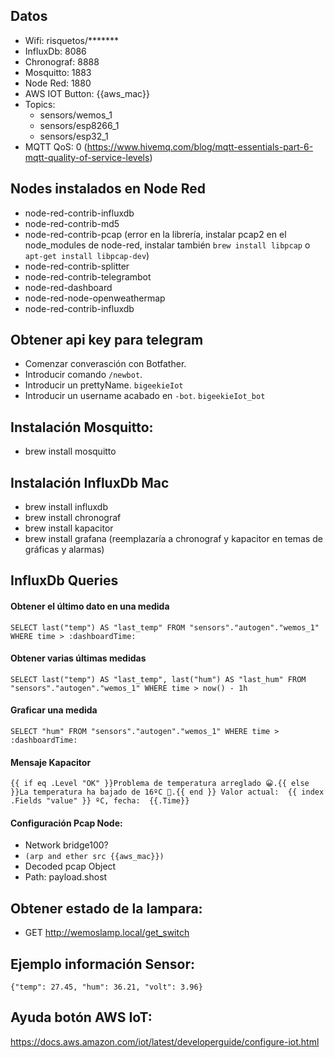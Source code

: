 
## Datos
- Wifi: risquetos/*******
- InfluxDb: 8086
- Chronograf: 8888
- Mosquitto: 1883
- Node Red: 1880
- AWS IOT Button: {{aws_mac}}
- Topics:
  - sensors/wemos_1
  - sensors/esp8266_1
  - sensors/esp32_1
- MQTT QoS: 0 (https://www.hivemq.com/blog/mqtt-essentials-part-6-mqtt-quality-of-service-levels)

## Nodes instalados en Node Red
- node-red-contrib-influxdb
- node-red-contrib-md5
- node-red-contrib-pcap (error en la librería, instalar pcap2 en el node_modules de node-red, instalar también ```brew install libpcap``` o ```apt-get install libpcap-dev```)
- node-red-contrib-splitter
- node-red-contrib-telegrambot
- node-red-dashboard
- node-red-node-openweathermap
- node-red-contrib-influxdb

## Obtener api key para telegram
- Comenzar converasción con Botfather.
- Introducir comando ```/newbot```.
- Introducir un prettyName. ```bigeekieIot```
- Introducir un username acabado en ```-bot```. ```bigeekieIot_bot```

## Instalación Mosquitto:
- brew install mosquitto

## Instalación InfluxDb Mac
- brew install influxdb
- brew install chronograf
- brew install kapacitor
- brew install grafana (reemplazaría a chronograf y kapacitor en temas de gráficas y alarmas)

## InfluxDb Queries
#### Obtener el último dato en una medida
```SELECT last("temp") AS "last_temp" FROM "sensors"."autogen"."wemos_1" WHERE time > :dashboardTime:```

#### Obtener varias últimas medidas
```SELECT last("temp") AS "last_temp", last("hum") AS "last_hum" FROM "sensors"."autogen"."wemos_1" WHERE time > now() - 1h```

#### Graficar una medida
```SELECT "hum" FROM "sensors"."autogen"."wemos_1" WHERE time > :dashboardTime:```


#### Mensaje Kapacitor
```{{ if eq .Level "OK" }}Problema de temperatura arreglado 😀.{{ else }}La temperatura ha bajado de 16ºC 💩.{{ end }} Valor actual:  {{ index .Fields "value" }} ºC, fecha:  {{.Time}}```


#### Configuración Pcap Node:
- Network bridge100?
- ```(arp and ether src {{aws_mac}})```
- Decoded pcap Object
- Path: payload.shost


## Obtener estado de la lampara:
- GET http://wemoslamp.local/get_switch

## Ejemplo información Sensor:
```{"temp": 27.45, "hum": 36.21, "volt": 3.96}```

## Ayuda botón AWS IoT:
https://docs.aws.amazon.com/iot/latest/developerguide/configure-iot.html
